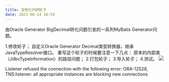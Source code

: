 ```yaml
---
title: 定制化POM轮子
date: 2023-06-14 16:59
---
```


由Oracle Generator BigDecimal转化问题引发的一系列MyBatis Generator问题。

1.修改轮子；
自定义Oracle Generator Decimal类型转换器，继承JavaTypeResolver接口。
重写这个轮子的时候要注意一下几点：
原本的内部类（JdbcTypeInformation）的路径问题；
2.打包轮子；
3.导入轮子；
4.测试。
![](images/2023-06-16-17-25-08.png)

Listener refused the connection with the following error:
ORA-12528, TNS:listener: all appropriate instances are blocking new connections